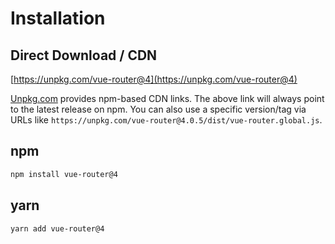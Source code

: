 # Installation

## Direct Download / CDN

[https://unpkg.com/vue-router@4](https://unpkg.com/vue-router@4)

<!--email_off-->

[Unpkg.com](https://unpkg.com) provides npm-based CDN links. The above link will always point to the latest release on npm. You can also use a specific version/tag via URLs like `https://unpkg.com/vue-router@4.0.5/dist/vue-router.global.js`.

<!--/email_off-->

## npm

```bash
npm install vue-router@4
```

## yarn

```bash
yarn add vue-router@4
```
